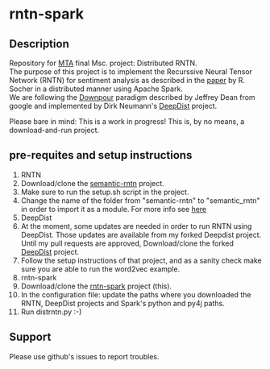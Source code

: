 # rntn-spark
## Description
Repository for [MTA](https://www.mta.ac.il/en/Pages/default.aspx) final Msc. project: Distributed RNTN.  
The purpose of this project is to implement the Recurssive Neural Tensor Network (RNTN) for sentiment analysis as described in the [paper](http://nlp.stanford.edu/~socherr/EMNLP2013_RNTN.pdf) by R. Socher in a distributed manner using Apache Spark.   
We are following the [Downpour](http://research.google.com/archive/large_deep_networks_nips2012.html) paradigm described by Jeffrey Dean from google and implemented by Dirk Neumann's [DeepDist](http://deepdist.com/) project.  
  
Please bare in mind: This is a work in progress! This is, by no means, a download-and-run project. 

## pre-requites and setup instructions
1. RNTN
  1. Download/clone the [semantic-rntn](https://github.com/awni/semantic-rntn) project.
  2. Make sure to run the setup.sh script in the project.
  3. Change the name of the folder from "semantic-rntn" to "semantic_rntn" in order to import it as a module. For more info see [here](http://stackoverflow.com/questions/8350853/how-to-import-python-module-when-module-name-has-a-dash-or-hyphen-in-it) 
2. DeepDist
  1. At the moment, some updates are needed in order to run RNTN using DeepDist. Those updates are available from my forked Deepdist project. Until my pull requests are approved, Download/clone the forked [DeepDist](https://github.com/urirosenberg/deepdist) project. 
  2. Follow the setup instructions of that project, and as a sanity check make sure you are able to run the word2vec example.
3. rntn-spark
  1. Download/clone the [rntn-spark](https://github.com/urirosenberg/rntn-spark) project (this).
  2. In the configuration file: update the paths where you downloaded the RNTN, DeepDist projects and Spark's python and py4j paths.
  3. Run distrntn.py :-)

## Support
Please use github's issues to report troubles.  



